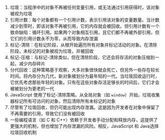 1. 垃圾：当程序中的对象不再被任何变量引用，或无法通过引用获得时，该对象被视为垃圾
2. 引用计数：每个对象都有一个引用计数，表示引用该对象的变量数量。当计数减少到零时，即该对象不再被引用，它的内存就会被回收。但引用计数有一个致命缺陷：循环引用。如果两个对象相互引用，且它们都不再被外部引用，但它们的引用计数永不为零，从而导致内存泄漏
3. 标记-清除：在标记阶段，从根开始遍历所有对象并标记活动的对象。在清除阶段，未标记的对象被视为垃圾，并被回收
4. 标记-压缩：与标记-清除类似，但在清除阶段，它还会将存活的对象压缩到一起，减少内存碎片
5. 分代回收：这种策略基于观察，大多对象很快就会死亡，但另外一些存在较长时间。将内存分为几代，新对象被划分为最年轻的一代。当垃圾回收运行时，它优先考虑那些年轻的对象。只有在这些对象存活足够长的时间后，它们才会被被划分为更老的一代
6. JavaScript 使用了标记-清除策略。从全局对象（如 `window`）开始，垃圾收集器标记所有可访问的对象，然后清除所有未标记的对象
7. 尽管有了垃圾回收，但仍可能出现内存泄漏。这是因为开发者在对象中保留了不再需要的引用，导致它们没有被回收
8. 一些编程语言（如 C 和 C++）依赖于开发者手动分配和释放内存，这提供了更强大的机制，但也增加了内存泄漏的风险。相反，JavaScript 和 Java选择垃圾回收机制
